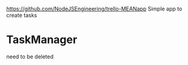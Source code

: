 https://github.com/NodeJSEngineering/trello-MEANapp
Simple app to create tasks
# TaskManager
need to be deleted
